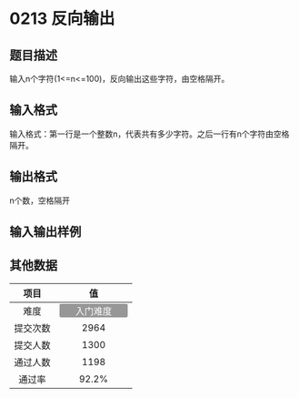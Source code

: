 # 0213 反向输出

## 题目描述

输入n个字符(1<=n<=100)，反向输出这些字符，由空格隔开。

## 输入格式

输入格式：第一行是一个整数n，代表共有多少字符。之后一行有n个字符由空格隔开。

## 输出格式

n个数，空格隔开

## 输入输出样例


## 其他数据

|项目|值|
|:---:|:---:|
|难度|<span style="text-align: center; display: inline-block; border-radius: 3px; color: white; width: 120px; height: 24px; background-color: #979797">入门难度</span>|
|提交次数|$2964$|
|提交人数|$1300$|
|通过人数|$1198$|
|通过率|$92.2\%$|

